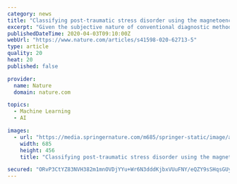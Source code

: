```yaml
---
category: news
title: "Classifying post-traumatic stress disorder using the magnetoencephalographic connectome and machine learning"
excerpt: "Given the subjective nature of conventional diagnostic methods for post-traumatic stress disorder (PTSD), an objectively measurable biomarker is highly desirable; especially to clinicians and researchers."
publishedDateTime: 2020-04-03T09:10:00Z
webUrl: "https://www.nature.com/articles/s41598-020-62713-5"
type: article
quality: 20
heat: 20
published: false

provider:
  name: Nature
  domain: nature.com

topics:
  - Machine Learning
  - AI

images:
  - url: "https://media.springernature.com/m685/springer-static/image/art%3A10.1038%2Fs41598-020-62713-5/MediaObjects/41598_2020_62713_Fig1_HTML.png"
    width: 685
    height: 456
    title: "Classifying post-traumatic stress disorder using the magnetoencephalographic connectome and machine learning"

secured: "ORvP3CtYZ83NVH382m1mnOVDjYYu+Wr6N3dddKjbxVUuFNY/eQZY9sSHqsGUy96Evs975v4YIAReqgswrk8Qx1yLkPTRt8csk2mZ8c7Fil3L3h2nbaw1npTZA4RLWZkiOb5VsZ8SwjB4O2UQap/N7GDf6qJv7AOQU0HVEbBMHEophNLg5TW3A1M5uBF+3SEiBpKufJ48VwQsO5e4OwknOM3KRZ8xP8iLiX/zJHkbIDhg4o4uAe8inC6AglVAIBHM7md53oPxzqaA6/KVRrvWIuciI+5rXHgoMqQ0hPTSk1NfDqP+o3ZlooCOuu6w0/b5;PiMLLaxBK7m/OFQqvHXBgQ=="
---
```


